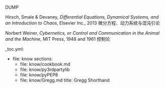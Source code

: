 DUMP

Hirsch, Smale & Devaney, *Differential Equations, Dynamical Systems, and an Introduction to Chaos*,  Elsevier Inc., 2013  微分方程、动力系统与混沌引论

Norbert Weiner, *Cybernetics, or Control and Communication in the Animal and the Machine*, MIT Press, 1948 and 1961  控制论



_toc.yml:

- file: know
  sections:
    - file: know/cookbook.md
    - file: know/py3rdpartylib
    - file: know/pyPEP8
    - file: know/Gregg.md
      title: Gregg Shorthand